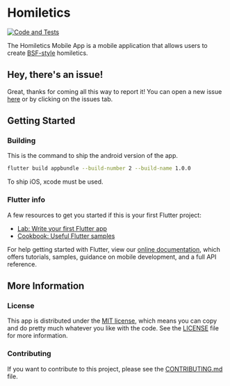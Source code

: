 # Homiletics

[![Code and Tests](https://github.com/ntatko/homiletics-mobile/actions/workflows/dart.yml/badge.svg)](https://github.com/ntatko/homiletics-mobile/actions/workflows/dart.yml)

The Homiletics Mobile App is a mobile application that allows users to create [BSF-style](https://www.bsfinternational.org) homiletics.

## Hey, there's an issue!

Great, thanks for coming all this way to report it! You can open a new issue [here](https://github.com/ntatko/homiletics-mobile/issues/new) or by clicking on the issues tab.

## Getting Started

### Building

This is the command to ship the android version of the app.

```bash
flutter build appbundle --build-number 2 --build-name 1.0.0
```

To ship iOS, xcode must be used.

### Flutter info

A few resources to get you started if this is your first Flutter project:

- [Lab: Write your first Flutter app](https://flutter.dev/docs/get-started/codelab)
- [Cookbook: Useful Flutter samples](https://flutter.dev/docs/cookbook)

For help getting started with Flutter, view our
[online documentation](https://flutter.dev/docs), which offers tutorials,
samples, guidance on mobile development, and a full API reference.

## More Information

### License

This app is distributed under the [MIT license](https://en.wikipedia.org/wiki/MIT_License), which means you can copy and do pretty much whatever you like with the code. See the [LICENSE](./LICENSE) file for more information.

### Contributing

If you want to contribute to this project, please see the [CONTRIBUTING.md](./CONTRIBUTING.md) file.
